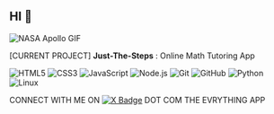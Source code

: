 ## HI 👋

![NASA Apollo GIF](https://media.giphy.com/media/3o6Ztjglr8MMPCxVxC/giphy.gif) 


[CURRENT PROJECT]
**Just-The-Steps** : Online Math Tutoring App


![HTML5](https://img.shields.io/badge/-HTML5-E34F26?style=flat&logo=html5&logoColor=white)
![CSS3](https://img.shields.io/badge/-CSS3-1572B6?style=flat&logo=css3)
![JavaScript](https://img.shields.io/badge/-JavaScript-F7DF1E?style=flat&logo=javascript&logoColor=black)
![Node.js](https://img.shields.io/badge/-Node.js-339933?style=flat&logo=nodedotjs&logoColor=white)
![Git](https://img.shields.io/badge/-Git-F05032?style=flat&logo=git&logoColor=white)
![GitHub](https://img.shields.io/badge/-GitHub-181717?style=flat&logo=github)
![Python](https://img.shields.io/badge/-Python-3776AB?style=flat&logo=python&logoColor=white)
![Linux](https://img.shields.io/badge/-Linux-FCC624?style=flat&logo=linux&logoColor=black)





CONNECT WITH ME ON [![X Badge](https://img.shields.io/badge/-X-000000?style=flat&logo=x&logoColor=white&link=https://x.com/kevinneutrino)](https://x.com/kevinneutrino) DOT COM THE EVRYTHING APP
